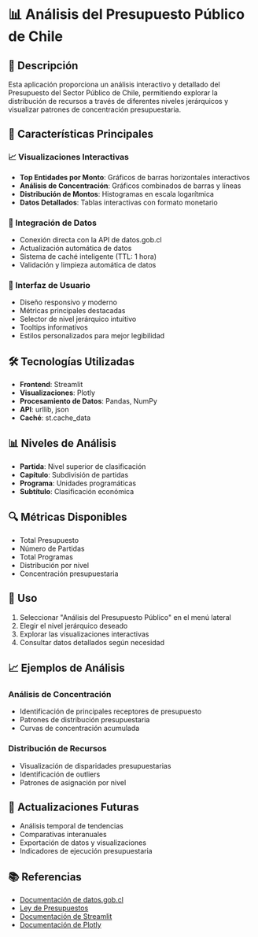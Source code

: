 # 📊 Análisis del Presupuesto Público de Chile

## 📝 Descripción
Esta aplicación proporciona un análisis interactivo y detallado del Presupuesto del Sector Público de Chile, permitiendo explorar la distribución de recursos a través de diferentes niveles jerárquicos y visualizar patrones de concentración presupuestaria.

## 🌟 Características Principales

### 📈 Visualizaciones Interactivas
- **Top Entidades por Monto**: Gráficos de barras horizontales interactivos
- **Análisis de Concentración**: Gráficos combinados de barras y líneas
- **Distribución de Montos**: Histogramas en escala logarítmica
- **Datos Detallados**: Tablas interactivas con formato monetario

### 🔄 Integración de Datos
- Conexión directa con la API de datos.gob.cl
- Actualización automática de datos
- Sistema de caché inteligente (TTL: 1 hora)
- Validación y limpieza automática de datos

### 👥 Interfaz de Usuario
- Diseño responsivo y moderno
- Métricas principales destacadas
- Selector de nivel jerárquico intuitivo
- Tooltips informativos
- Estilos personalizados para mejor legibilidad

## 🛠️ Tecnologías Utilizadas
- **Frontend**: Streamlit
- **Visualizaciones**: Plotly
- **Procesamiento de Datos**: Pandas, NumPy
- **API**: urllib, json
- **Caché**: st.cache_data

## 📊 Niveles de Análisis
- **Partida**: Nivel superior de clasificación
- **Capítulo**: Subdivisión de partidas
- **Programa**: Unidades programáticas
- **Subtítulo**: Clasificación económica

## 🔍 Métricas Disponibles
- Total Presupuesto
- Número de Partidas
- Total Programas
- Distribución por nivel
- Concentración presupuestaria

## 🚀 Uso

1. Seleccionar "Análisis del Presupuesto Público" en el menú lateral
2. Elegir el nivel jerárquico deseado
3. Explorar las visualizaciones interactivas
4. Consultar datos detallados según necesidad

## 📈 Ejemplos de Análisis

### Análisis de Concentración
- Identificación de principales receptores de presupuesto
- Patrones de distribución presupuestaria
- Curvas de concentración acumulada

### Distribución de Recursos
- Visualización de disparidades presupuestarias
- Identificación de outliers
- Patrones de asignación por nivel

## 🔄 Actualizaciones Futuras
- Análisis temporal de tendencias
- Comparativas interanuales
- Exportación de datos y visualizaciones
- Indicadores de ejecución presupuestaria

## 📚 Referencias
- [Documentación de datos.gob.cl](https://datos.gob.cl/)
- [Ley de Presupuestos](https://www.dipres.gob.cl/)
- [Documentación de Streamlit](https://docs.streamlit.io/)
- [Documentación de Plotly](https://plotly.com/python/)
